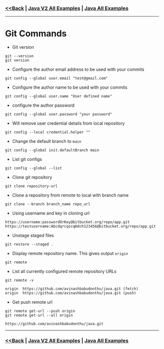 ### [<<Back](../README.md) | [Java V2 All Examples](https://github.com/avinashbabudonthu/java/blob/master/java-v2/README.md) | [Java All Examples](https://github.com/avinashbabudonthu/java/blob/master/README.md)
------
# Git Commands
* Git version
```
git --version
git version
```
* Configure the author email address to be used with your commits
```
git config --global user.email "test@gmail.com"
```
* Configure the author name to be used with your commits
```
git config --global user.name "User defined name"
```
* configure the author password
```
git config --global user.password "your password"
```
* Will remove user credential details from local repository
```
git config --local credential.helper ""
```
* Change the default branch to `main`
```
git config --global init.defaultBranch main
```
* List git configs
```
git config --global --list
```
* Clone git repository
```
git clone repository-url
```
* Clone a repository from remote to local with branch name
```
git clone --branch branch_name repo_url
```
* Using username and key in cloning url
```
https://username:passwordOrKey@bitbucket.org/repo/app.git
https://testusername:AbcdqrcqscqHdch123456@bitbucket.org/repo/app.git
```
* Unstage staged files
```
git restore --staged .
```
* Display remote repository name. This gives output `origin`
```
git remote
```
* List all currently configured remote repository URLs
```
git remote -v

origin  https://github.com/avinashbabudonthu/java.git (fetch)
origin  https://github.com/avinashbabudonthu/java.git (push)
```
* Get push remote url
```
git remote get-url --push origin
git remote get-url --all origin

https://github.com/avinashbabudonthu/java.git
```
------
### [<<Back](../README.md) | [Java V2 All Examples](https://github.com/avinashbabudonthu/java/blob/master/java-v2/README.md) | [Java All Examples](https://github.com/avinashbabudonthu/java/blob/master/README.md)